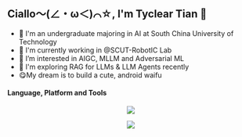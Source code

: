 ## Ciallo～(∠・ω＜)⌒☆, I'm Tyclear Tian 👋

<!--
**ttyclear/ttyclear** is a ✨ _special_ ✨ repository because its `README.md` (this file) appears on your GitHub profile.

Here are some ideas to get you started:

- 🔭 I’m currently working on ...
- 🌱 I’m currently learning ...
- 👯 I’m looking to collaborate on ...
- 🤔 I’m looking for help with ...
- 💬 Ask me about ...
- 📫 How to reach me: ...
- 😄 Pronouns: ...
- ⚡ Fun fact: ...
-->

- 🧠 I'm an undergraduate majoring in AI at South China University of Technology
- 🤖 I'm currently working in @SCUT-RobotIC Lab
- 🔭 I’m interested in AIGC, MLLM and Adversarial ML
- 🤨 I'm exploring RAG for LLMs & LLM Agents recently
- 😋My dream is to build a cute, android waifu

#### Language, Platform and Tools
<p align="center">
    <img src="https://skillicons.dev/icons?i=py,cpp,c,cs,md,latex,matlab,obsidian,qt" />
</p>  
<p align="center">
    <img src="https://skillicons.dev/icons?i=vscode,visualstudio,git,anaconda,docker,linux,ros,unity,ps" />
</p> 

